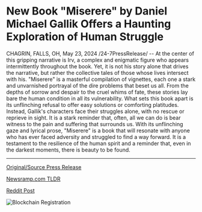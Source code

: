 # New Book "Miserere" by Daniel Michael Gallik Offers a Haunting Exploration of Human Struggle

CHAGRIN, FALLS, OH, May 23, 2024 /24-7PressRelease/ -- At the center of this gripping narrative is Irv, a complex and enigmatic figure who appears intermittently throughout the book. Yet, it is not his story alone that drives the narrative, but rather the collective tales of those whose lives intersect with his.   "Miserere" is a masterful compilation of vignettes, each one a stark and unvarnished portrayal of the dire problems that beset us all. From the depths of sorrow and despair to the cruel whims of fate, these stories lay bare the human condition in all its vulnerability.  What sets this book apart is its unflinching refusal to offer easy solutions or comforting platitudes. Instead, Gallik's characters face their struggles alone, with no rescue or reprieve in sight. It is a stark reminder that, often, all we can do is bear witness to the pain and suffering that surrounds us.   With its unflinching gaze and lyrical prose, "Miserere" is a book that will resonate with anyone who has ever faced adversity and struggled to find a way forward. It is a testament to the resilience of the human spirit and a reminder that, even in the darkest moments, there is beauty to be found. 

---

[Original/Source Press Release](https://www.24-7pressrelease.com/press-release/511132/new-book-miserere-by-daniel-michael-gallik-offers-a-haunting-exploration-of-human-struggle)
                    

[Newsramp.com TLDR](None) 



[Reddit Post](https://www.reddit.com/r/BookNews/comments/1cymsxb/masterful_compilation_of_vignettes_in_miserere/) 



![Blockchain Registration](https://cdn.newsramp.app/24-7PressRelease/qrcode/245/23/poemNik1.webp)